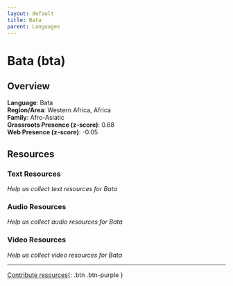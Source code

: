 ```yaml
---
layout: default
title: Bata
parent: Languages
---
```


# Bata (bta)

## Overview

**Language**: Bata  
**Region/Area**: Western Africa, Africa  
**Family**: Afro-Asiatic  
**Grassroots Presence (z-score)**: 0.68  
**Web Presence (z-score)**: -0.05  

## Resources

### Text Resources
*Help us collect text resources for Bata*

### Audio Resources
*Help us collect audio resources for Bata*

### Video Resources
*Help us collect video resources for Bata*

---

[Contribute resources](https://forms.office.com/e/1SfLJx3u1r){: .btn .btn-purple }
